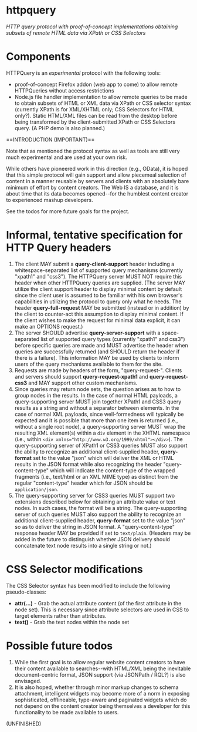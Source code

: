 httpquery
=========

*HTTP query protocol with proof-of-concept implementations obtaining
subsets of remote HTML data via XPath or CSS Selectors*

Components
==========

HTTPQuery is an *experimental* protocol with the following tools:
* proof-of-concept Firefox addon (web app to
come) to allow remote HTTPQueries without access
restrictions
* Node.js file handler implementation to allow remote queries to
be made to obtain subsets of HTML or XML data via XPath or CSS selector
syntax (currently XPath is for XML/XHTML only; CSS Selectors for HTML only?).
Static HTML/XML files can be read from the desktop before
being transformed by the client-submitted XPath
or CSS Selectors query. (A PHP demo is also planned.)

==INTRODUCTION (IMPORTANT)==

Note that as mentioned the protocol syntax as well as tools are still
very much experimental and are used at your own risk.

While others have pioneered work in this direction (e.g., OData),
it is hoped that this simple protocol will gain support and allow
piecemeal selection of content in a manner reusable by servers
and clients with an absolutely bare minimum of effort by content
creators. The Web IS a database, and it is about time that
its data becomes opened--for the humblest content creator
to experienced mashup developers.

See the todos for more future goals for the project.

Informal, tentative specification for HTTP Query headers
===========================================

1. The client MAY submit a **query-client-support** header including a whitespace-separated list of supported query mechanisms (currently "xpath1" and "css3"). The HTTPQuery server MUST NOT require this header when other HTTPQuery queries are supplied.  (The server MAY utilize the client support header to display minimal content by default since the client user is assumed to be familiar with his own browser's capabilities in utilizing the protocol to query only what he needs. The header **query-full-request** MAY be submitted (instead or in addition) by the client to counter-act this assumption to display minimal content. If the client wishes to make the request for minimal data explicit, it can make an OPTIONS request.)
2. The server SHOULD advertise **query-server-support** with a space-separated list of supported query types (currently "xpath1" and css3") before specific queries are made and MUST advertise the header when queries are successfully returned (and SHOULD return the header if there is a failure). This information MAY be used by clients to inform users of the query mechanisms available to them for the site.
3. Requests are made by headers of the form, "query-request-<QUERY MECHANISM>". Clients and servers should support **query-request-xpath1** and **query-request-css3** and MAY support other custom mechanisms.
4. Since queries may return node sets, the question arises as to how to group nodes in the results. In the case of normal HTML payloads, a query-supporting server MUST join together XPath1 and CSS3 query results as a string and without a separator between elements. In the case of normal XML payloads, since well-formedness will typically be expected and it is possible that more than one item is returned (i.e., without a single root node), a query-supporting server MUST wrap the resulting XML element(s) within a `div` element in the XHTML namespace (i.e., within `<div xmlns="http://www.w3.org/1999/xhtml"></div>`). The query-supporting server of XPath1 or CSS3 queries MUST also support the ability to recognize an additional client-supplied header, **query-format** set to the value "json" which will deliver  the XML or HTML results in the JSON format while also recognizing the header "query-content-type" which will indicate the content-type of the wrapped fragments (i.e., text/html or an XML MIME type) as distinct from the regular "content-type" header which for JSON should be `application/json`.
5. The query-supporting server for CSS3 queries MUST support two extensions described below for obtaining an attribute value or text nodes. In such cases, the format will be a string.  The query-supporting server of such queries MUST also support the ability to recognize an additional client-supplied header, **query-format** set to the value "json" so as to deliver the string in JSON format. A "query-content-type" response header MAY be provided if set to `text/plain`. (Headers may be added in the future to distinguish whether JSON delivery should concatenate text node results into a single string or not.)

CSS Selector modifications
=====================

The CSS Selector syntax has been modified to include the following
pseudo-classes:

* **attr(...)** - Grab the actual attribute content (of the first attribute
in the node set). This is necessary since attribute selectors are used
in CSS to target elements rather than attributes.
* **text()** - Grab the text nodes within the node set

Possible future todos
=================

1. While the first goal is to allow regular website content creators to have their content available to searches--with HTML/XML being the inevitable document-centric format, JSON support (via JSONPath / RQL?) is also envisaged.
2. It is also hoped, whether through minor markup changes to schema attachment, intelligent widgets may become more of a norm in exposing sophisticated, offlineable, type-aware and paginated widgets which do not depend on the content creator being themselves a developer for this functionality to be made available to users.

(UNFINISHED)
